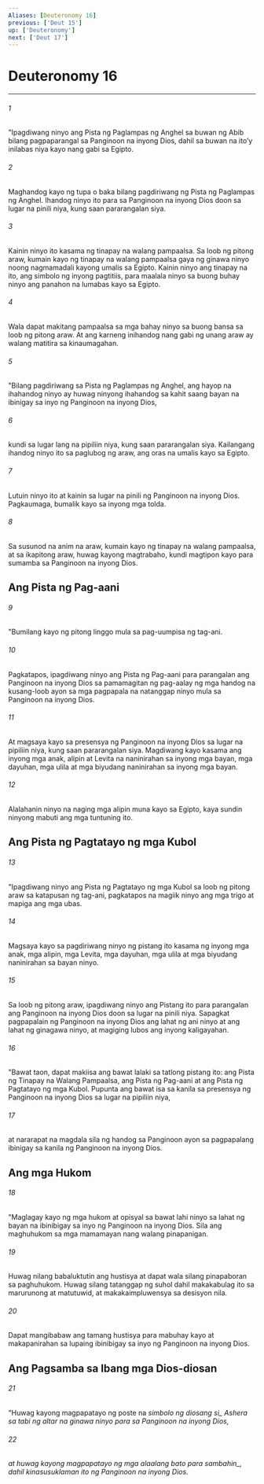 ```yaml
---
Aliases: [Deuteronomy 16]
previous: ['Deut 15']
up: ['Deuteronomy']
next: ['Deut 17']
---
```

# Deuteronomy 16

***






















###### 1 










"Ipagdiwang ninyo ang Pista ng Paglampas ng Anghel sa buwan ng Abib bilang pagpaparangal sa Panginoon na inyong Dios, dahil sa buwan na itoʼy inilabas niya kayo nang gabi sa Egipto. 





















###### 2 










Maghandog kayo ng tupa o baka bilang pagdiriwang ng Pista ng Paglampas ng Anghel. Ihandog ninyo ito para sa Panginoon na inyong Dios doon sa lugar na pinili niya, kung saan pararangalan siya. 





















###### 3 










Kainin ninyo ito kasama ng tinapay na walang pampaalsa. Sa loob ng pitong araw, kumain kayo ng tinapay na walang pampaalsa gaya ng ginawa ninyo noong nagmamadali kayong umalis sa Egipto. Kainin ninyo ang tinapay na ito, ang simbolo ng inyong pagtitiis, para maalala ninyo sa buong buhay ninyo ang panahon na lumabas kayo sa Egipto. 





















###### 4 










Wala dapat makitang pampaalsa sa mga bahay ninyo sa buong bansa sa loob ng pitong araw. At ang karneng inihandog nang gabi ng unang araw ay walang matitira sa kinaumagahan. 





















###### 5 










"Bilang pagdiriwang sa Pista ng Paglampas ng Anghel, ang hayop na ihahandog ninyo ay huwag ninyong ihahandog sa kahit saang bayan na ibinigay sa inyo ng Panginoon na inyong Dios, 





















###### 6 










kundi sa lugar lang na pipiliin niya, kung saan pararangalan siya. Kailangang ihandog ninyo ito sa paglubog ng araw, ang oras na umalis kayo sa Egipto. 





















###### 7 










Lutuin ninyo ito at kainin sa lugar na pinili ng Panginoon na inyong Dios. Pagkaumaga, bumalik kayo sa inyong mga tolda. 





















###### 8 










Sa susunod na anim na araw, kumain kayo ng tinapay na walang pampaalsa, at sa ikapitong araw, huwag kayong magtrabaho, kundi magtipon kayo para sumamba sa Panginoon na inyong Dios.

## Ang Pista ng Pag-aani 





















###### 9 










"Bumilang kayo ng pitong linggo mula sa pag-uumpisa ng tag-ani. 





















###### 10 










Pagkatapos, ipagdiwang ninyo ang Pista ng Pag-aani para parangalan ang Panginoon na inyong Dios sa pamamagitan ng pag-aalay ng mga handog na kusang-loob ayon sa mga pagpapala na natanggap ninyo mula sa Panginoon na inyong Dios. 





















###### 11 










At magsaya kayo sa presensya ng Panginoon na inyong Dios sa lugar na pipiliin niya, kung saan pararangalan siya. Magdiwang kayo kasama ang inyong mga anak, alipin at Levita na naninirahan sa inyong mga bayan, mga dayuhan, mga ulila at mga biyudang naninirahan sa inyong mga bayan. 





















###### 12 










Alalahanin ninyo na naging mga alipin muna kayo sa Egipto, kaya sundin ninyong mabuti ang mga tuntuning ito.

## Ang Pista ng Pagtatayo ng mga Kubol 





















###### 13 










"Ipagdiwang ninyo ang Pista ng Pagtatayo ng mga Kubol sa loob ng pitong araw sa katapusan ng tag-ani, pagkatapos na magiik ninyo ang mga trigo at mapiga ang mga ubas. 





















###### 14 










Magsaya kayo sa pagdiriwang ninyo ng pistang ito kasama ng inyong mga anak, mga alipin, mga Levita, mga dayuhan, mga ulila at mga biyudang naninirahan sa bayan ninyo. 





















###### 15 










Sa loob ng pitong araw, ipagdiwang ninyo ang Pistang ito para parangalan ang Panginoon na inyong Dios doon sa lugar na pinili niya. Sapagkat pagpapalain ng Panginoon na inyong Dios ang lahat ng ani ninyo at ang lahat ng ginagawa ninyo, at magiging lubos ang inyong kaligayahan. 





















###### 16 










"Bawat taon, dapat makiisa ang bawat lalaki sa tatlong pistang ito: ang Pista ng Tinapay na Walang Pampaalsa, ang Pista ng Pag-aani at ang Pista ng Pagtatayo ng mga Kubol. Pupunta ang bawat isa sa kanila sa presensya ng Panginoon na inyong Dios sa lugar na pipiliin niya, 





















###### 17 










at nararapat na magdala sila ng handog sa Panginoon ayon sa pagpapalang ibinigay sa kanila ng Panginoon na inyong Dios.

## Ang mga Hukom 





















###### 18 










"Maglagay kayo ng mga hukom at opisyal sa bawat lahi ninyo sa lahat ng bayan na ibinibigay sa inyo ng Panginoon na inyong Dios. Sila ang maghuhukom sa mga mamamayan nang walang pinapanigan. 





















###### 19 










Huwag nilang babaluktutin ang hustisya at dapat wala silang pinapaboran sa paghuhukom. Huwag silang tatanggap ng suhol dahil makakabulag ito sa marurunong at matutuwid, at makakaimpluwensya sa desisyon nila. 





















###### 20 










Dapat mangibabaw ang tamang hustisya para mabuhay kayo at makapanirahan sa lupaing ibinibigay sa inyo ng Panginoon na inyong Dios.

## Ang Pagsamba sa Ibang mga Dios-diosan 





















###### 21 










"Huwag kayong magpapatayo ng poste na <i class="trans-change">simbolo ng diosang si_ Ashera sa tabi ng altar na ginawa ninyo para sa Panginoon na inyong Dios, 





















###### 22 










at huwag kayong magpapatayo ng mga alaalang bato <i class="trans-change">para sambahin_, dahil kinasusuklaman ito ng Panginoon na inyong Dios.

